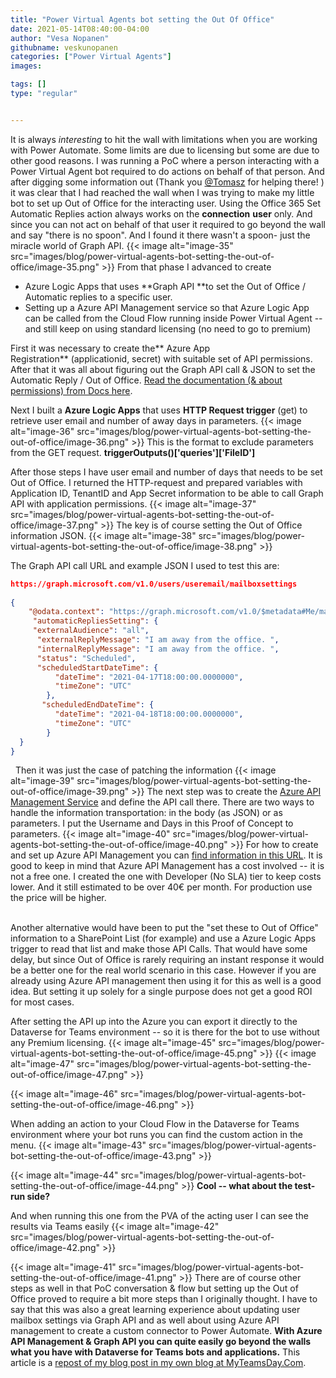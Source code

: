 ```yaml
---
title: "Power Virtual Agents bot setting the Out Of Office"
date: 2021-05-14T08:40:00-04:00
author: "Vesa Nopanen"
githubname: veskunopanen
categories: ["Power Virtual Agents"]
images:

tags: []
type: "regular"


---
```



It is always *interesting* to hit the wall with limitations when you are
working with Power Automate. Some limits are due to licensing but some
are due to other good reasons. I was running a PoC where a person
interacting with a Power Virtual Agent bot required to do actions on
behalf of that person. And after digging some information out (Thank
you [\@Tomasz](https://poszytek.eu/en/homepage/) for helping there! ) it
was clear that I had reached the wall when I was trying to make my
little bot to set up Out of Office for the interacting user. Using the
Office 365 Set Automatic Replies action always works on
the **connection** **user** only. And since you can not act on behalf of
that user it required to go beyond the wall and say "there is no spoon".
And I found it there wasn't a spoon- just the miracle world of Graph
API.
{{< image alt="image-35" src="images/blog/power-virtual-agents-bot-setting-the-out-of-office/image-35.png" >}}
From that phase I advanced to create

-   Azure Logic Apps that uses **Graph API **to set the Out of Office /
    Automatic replies to a specific user.
-   Setting up a Azure API Management service so that Azure Logic App
    can be called from the Cloud Flow running inside Power Virtual Agent
    -- and still keep on using standard licensing (no need to go to
    premium)

First it was necessary to create the** Azure App
Registration** (applicationid, secret) with suitable set of API
permissions. After that it was all about figuring out the Graph API call
& JSON to set the Automatic Reply / Out of Office. [Read the
documentation (& about permissions) from Docs
here](https://docs.microsoft.com/en-us/graph/api/user-update-mailboxsettings?view=graph-rest-1.0&tabs=http&WT.mc_id=M365-MVP-5003326).

Next I built a **Azure Logic Apps** that uses **HTTP Request
trigger** (get) to retrieve user email and number of away days in
parameters.
{{< image alt="image-36" src="images/blog/power-virtual-agents-bot-setting-the-out-of-office/image-36.png" >}}
This is the format to exclude parameters from the GET
request. **triggerOutputs()\['queries'\]\['FileID'\]**

After those steps I have user email and number of days that needs to be
set Out of Office. I returned the HTTP-request and prepared variables
with Application ID, TenantID and App Secret information to be able to
call Graph API with application permissions.
{{< image alt="image-37" src="images/blog/power-virtual-agents-bot-setting-the-out-of-office/image-37.png" >}}
The key is of course setting the Out of Office information JSON.
{{< image alt="image-38" src="images/blog/power-virtual-agents-bot-setting-the-out-of-office/image-38.png" >}}

The Graph API call URL and example JSON I used to test this are:
 

```json
https://graph.microsoft.com/v1.0/users/useremail/mailboxsettings
 
{
    "@odata.context": "https://graph.microsoft.com/v1.0/$metadata#Me/mailboxSettings",
     "automaticRepliesSetting": {
     "externalAudience": "all",
      "externalReplyMessage": "I am away from the office. ",
      "internalReplyMessage": "I am away from the office. ",
      "status": "Scheduled",
      "scheduledStartDateTime": {
          "dateTime": "2021-04-17T18:00:00.0000000",
          "timeZone": "UTC"
        },
       "scheduledEndDateTime": {
          "dateTime": "2021-04-18T18:00:00.0000000",
          "timeZone": "UTC"
        }
  }
}
```
 
Then it was just the case of patching the information
{{< image alt="image-39" src="images/blog/power-virtual-agents-bot-setting-the-out-of-office/image-39.png" >}}
The next step was to create the [Azure API Management
Service](https://azure.microsoft.com/en-us/services/api-management) and
define the API call there. There are two ways to handle the information
transportation: in the body (as JSON) or as parameters. I put the
Username and Days in this Proof of Concept to parameters.
{{< image alt="image-40" src="images/blog/power-virtual-agents-bot-setting-the-out-of-office/image-40.png" >}}
For how to create and set up Azure API Management you can [find
information in this
URL](https://docs.microsoft.com/en-us/azure/api-management/?WT.mc_id=M365-MVP-5003326).
It is good to keep in mind that Azure API Management has a cost involved
-- it is not a free one. I created the one with Developer (No SLA) tier
to keep costs lower. And it still estimated to be over 40€ per month.
For production use the price will be higher.

\
Another alternative would have been to put the "set these to Out of
Office" information to a SharePoint List (for example) and use a Azure
Logic Apps trigger to read that list and make those API Calls. That
would have some delay, but since Out of Office is rarely requiring an
instant response it would be a better one for the real world scenario in
this case. However if you are already using Azure API management then
using it for this as well is a good idea. But setting it up solely for a
single purpose does not get a good ROI for most cases.

After setting the API up into the Azure you can export it directly to
the Dataverse for Teams environment -- so it is there for the bot to use
without any Premium licensing.
{{< image alt="image-45" src="images/blog/power-virtual-agents-bot-setting-the-out-of-office/image-45.png" >}}
{{< image alt="image-47" src="images/blog/power-virtual-agents-bot-setting-the-out-of-office/image-47.png" >}}

{{< image alt="image-46" src="images/blog/power-virtual-agents-bot-setting-the-out-of-office/image-46.png" >}}

When adding an action to your Cloud Flow in the Dataverse for Teams
environment where your bot runs you can find the custom action in the
menu.
{{< image alt="image-43" src="images/blog/power-virtual-agents-bot-setting-the-out-of-office/image-43.png" >}}

{{< image alt="image-44" src="images/blog/power-virtual-agents-bot-setting-the-out-of-office/image-44.png" >}}
**Cool -- what about the test-run side?**

And when running this one from the PVA of the acting user I can see the
results via Teams easily
{{< image alt="image-42" src="images/blog/power-virtual-agents-bot-setting-the-out-of-office/image-42.png" >}}

{{< image alt="image-41" src="images/blog/power-virtual-agents-bot-setting-the-out-of-office/image-41.png" >}}
There are of course other steps as well in that PoC conversation & flow
but setting up the Out of Office proved to require a bit more steps than
I originally thought. I have to say that this was also a great learning
experience about updating user mailbox settings via Graph API and as
well about using Azure API management to create a custom connector to
Power Automate.
**With Azure API Management & Graph API you can quite easily go beyond
the walls what you have with Dataverse for Teams bots and
applications.**
This article is a [repost of my blog post in my own blog at
MyTeamsDay.Com](https://myteamsday.com/2021/04/17/pva-and-oof/).
 
